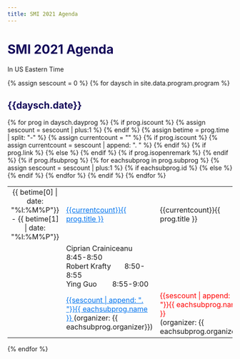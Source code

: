 ```yaml
---
title: SMI 2021 Agenda
---
```

<h1 style="color: #120659;"> SMI 2021 Agenda </h1>
In US Eastern Time

<!-- Potentially store abstract/session information on this site

[invited sessions](docs/ses-invited.md) -->
{% assign sescount = 0 %}
{% for daysch in site.data.program.program %}

  <h2 style="color: #120659;"> {{daysch.date}} </h2>
  <table style="display: block; width: 100%" >
        {% for prog in daysch.dayprog %}
            {% if prog.iscount %}
                {% assign sescount = sescount | plus:1 %}                
            {% endif %}
            <tr>
                {% assign betime = prog.time | split: "-"  %}
                <td style="width: 200px" align="center">{{ betime[0] | date: "%l:%M%P"}} - {{ betime[1] | date: "%l:%M%P"}}</td>
                {% assign currentcount = "" %}
                {% if prog.iscount %}
                    {% assign currentcount = sescount | append: ". " %}
                {% endif %}
                {% if prog.link %}
                    <td><a href="{{ prog.link | prepend: site.relative_url }}" style="color: #0073ee;"> {{currentcount}}{{ prog.title }} </a></td>                    
                {% else %}
                    <td>{{currentcount}}{{ prog.title }}</td>
                {% endif %}                
            </tr>
            {% if prog.isopenremark %}
                <tr>
                  <td> </td>
                  <td> Ciprian Crainiceanu  8:45-8:50 <br>Robert Krafty &nbsp&nbsp&nbsp&nbsp&nbsp 8:50-8:55<br>Ying Guo &nbsp&nbsp&nbsp&nbsp&nbsp&nbsp&nbsp8:55-9:00 </td>
                </tr>
            {% endif %}
            {% if prog.ifsubprog %}
                {% for eachsubprog in prog.subprog %}
                    {% assign sescount = sescount | plus:1 %}
                    <tr>
                        <td> </td>
                        {% if eachsubprog.id %}
                            <td> <a href="{{ site.relative_url }}/sessions/ses-{{ eachsubprog.id | downcase }}.html" style="color: #0073ee;"> {{sescount | append: ". "}}{{ eachsubprog.name }} </a>(organizer: {{ eachsubprog.organizer}})</td>
                        {% else %}
                            <td> <div style="color:red;"> {{sescount | append: ". "}}{{ eachsubprog.name }} </div>(organizer: {{ eachsubprog.organizer}})</td>
                        {% endif %}                        
                    </tr>
                {% endfor %}
            {% endif %}
        {% endfor %}
  </table>

{% endfor %}
